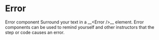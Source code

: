 # Error

<Error>
Error component
</Error>

<Error>
Surround your text in a __&lt;Error /&gt;__ element. 
</Error>

<Error>
Error components can be used to remind yourself and other instructors that the step or code causes an error. 
</Error>

